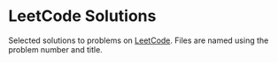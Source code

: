 # LeetCode Solutions

Selected solutions to problems on [LeetCode](https://leetcode.com/).
Files are named using the problem number and title.
